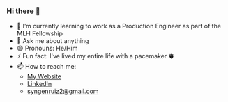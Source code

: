 ### Hi there 👋

<!--
**MrSyn88/MrSyn88** is a ✨ _special_ ✨ repository because its `README.md` (this file) appears on your GitHub profile.

Here are some ideas to get you started:

- 🔭 I’m currently working on ...
- 🌱 I’m currently learning ...
- 👯 I’m looking to collaborate on ...
- 🤔 I’m looking for help with ...
- 💬 Ask me about ...
- 📫 How to reach me: ...
- 😄 Pronouns: ...
- ⚡ Fun fact: ...
-->

- 🌱 I’m currently learning to work as a Production Engineer as part of the MLH Fellowship
- 💬 Ask me about anything
- 😄 Pronouns: He/Him
- ⚡ Fun fact: I've lived my entire life with a pacemaker 🫀
- 📫 How to reach me:
  - [My Website](https://nico-ruiz.duckdns.org/)
  - [LinkedIn](https://www.linkedin.com/in/nicolas-s-ruiz)
  - syngenruiz2@gmail.com
